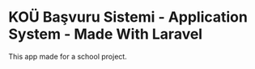 # KOÜ Başvuru Sistemi - Application System - Made With Laravel

This app made for a school project.

<div class="row">
  <img images="Screenshot_1.png" width="200"/>
  <img images="Screenshot_2.png" width="200"/>
  <img images="Screenshot_3.png" width="200"/>
  <img images="Screenshot_4.png" width="200"/>
</div>

